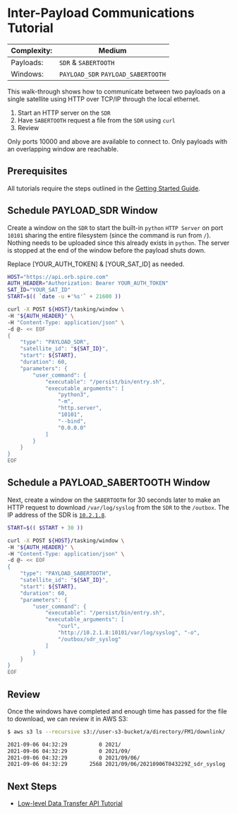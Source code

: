 # Inter-Payload Communications Tutorial

|Complexity:|Medium|
|-|-|
|Payloads:|`SDR` & `SABERTOOTH`|
|Windows:|`PAYLOAD_SDR` `PAYLOAD_SABERTOOTH`|

This walk-through shows how to communicate between two payloads on a single satellite using HTTP over TCP/IP through the local ethernet.

1. Start an HTTP server on the `SDR`
1. Have `SABERTOOTH` request a file from the `SDR` using `curl`
1. Review

Only ports 10000 and above are available to connect to. Only payloads with an overlapping window are reachable. 


## Prerequisites

All tutorials require the steps outlined in the [Getting Started Guide](GettingStarted.md#execution-environment-setup).


## Schedule PAYLOAD_SDR Window

Create a window on the `SDR` to start the built-in `python` `HTTP Server` on port `10101` sharing the entire filesystem (since the command is run from `/`). Nothing needs to be uploaded since this already exists in `python`. The server is stopped at the end of the window before the payload shuts down.

<aside class="notice">Replace [YOUR_AUTH_TOKEN] & [YOUR_SAT_ID] as needed.</aside>

```bash
HOST="https://api.orb.spire.com"
AUTH_HEADER="Authorization: Bearer YOUR_AUTH_TOKEN"
SAT_ID="YOUR_SAT_ID"
START=$(( `date -u +'%s'` + 21600 ))

curl -X POST ${HOST}/tasking/window \
-H "${AUTH_HEADER}" \
-H "Content-Type: application/json" \
-d @- << EOF
{
    "type": "PAYLOAD_SDR",
    "satellite_id": "${SAT_ID}",
    "start": ${START},
    "duration": 60,
    "parameters": {
        "user_command": {
            "executable": "/persist/bin/entry.sh",
            "executable_arguments": [
                "python3", 
                "-m", 
                "http.server", 
                "10101", 
                "--bind", 
                "0.0.0.0"
            ]
        }
    }
}
EOF
```

## Schedule a PAYLOAD_SABERTOOTH Window

Next, create a window on the `SABERTOOTH` for 30 seconds later to make an HTTP request to download `/var/log/syslog` from the `SDR` to the `/outbox`. The IP address of the SDR is [`10.2.1.8`](../../ExecutionEnvironment.md#payload-specifications).


```bash
START=$(( $START + 30 ))

curl -X POST ${HOST}/tasking/window \
-H "${AUTH_HEADER}" \
-H "Content-Type: application/json" \
-d @- << EOF
{
    "type": "PAYLOAD_SABERTOOTH",
    "satellite_id": "${SAT_ID}",
    "start": ${START},
    "duration": 60,
    "parameters": {
        "user_command": {
            "executable": "/persist/bin/entry.sh",
            "executable_arguments": [
                "curl", 
                "http://10.2.1.8:10101/var/log/syslog", "-o", 
                "/outbox/sdr_syslog"
            ]
        }
    }
}
EOF
```


## Review

Once the windows have completed and enough time has passed for the file to download, we can review it in AWS S3:

```bash
$ aws s3 ls --recursive s3://user-s3-bucket/a/directory/FM1/downlink/

2021-09-06 04:32:29          0 2021/
2021-09-06 04:32:29          0 2021/09/
2021-09-06 04:32:29          0 2021/09/06/
2021-09-06 04:32:29       2568 2021/09/06/20210906T043229Z_sdr_syslog
```

## Next Steps

 - [Low-level Data Transfer API Tutorial](../data_xfr/) 
